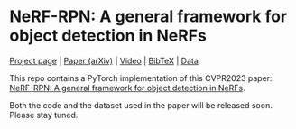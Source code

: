 # NeRF-RPN: A general framework for object detection in NeRFs




[Project page]() | [Paper (arXiv)](https://arxiv.org/abs/2211.11646) | [Video](https://www.youtube.com/watch?v=M8_4Ih1CJjE) | [BibTeX]() | [Data](data/README.md)





This repo contains a PyTorch implementation of this CVPR2023 paper: [NeRF-RPN: A general framework for object detection in NeRFs](https://arxiv.org/pdf/2211.11646.pdf). 

Both the code and the dataset used in the paper will be released soon. Please stay tuned.

